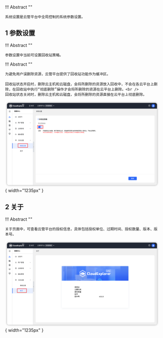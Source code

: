 
!!! Abstract ""

    系统设置是云管平台中全局控制的系统参数设置。

## 1 参数设置

!!! Abstract ""

    参数设置中当前可设置回收站策略。

!!! Abstract ""

    为避免用户误删除资源，云管平台提供了回收站功能作为缓冲区。

    回收站状态开启时，删除云主机和云磁盘，会将所删除的资源放入回收中，不会在各云平台上删除，在回收站中执行“彻底删除”操作才会将所删除的资源在云平台上删除。<br />
    回收站状态关闭时，删除云主机和云磁盘，会将所删除的资源直接在云平台上彻底删除。

![回收站策略](../../img/management/回收站策略.png){ width="1235px" }

## 2  关于

!!! Abstract ""

    关于页面中，可查看云管平台的授权信息，具体包括授权单位、过期时间、授权数量、版本、版本号。

![关于](../../img/management/关于.png){ width="1235px" }